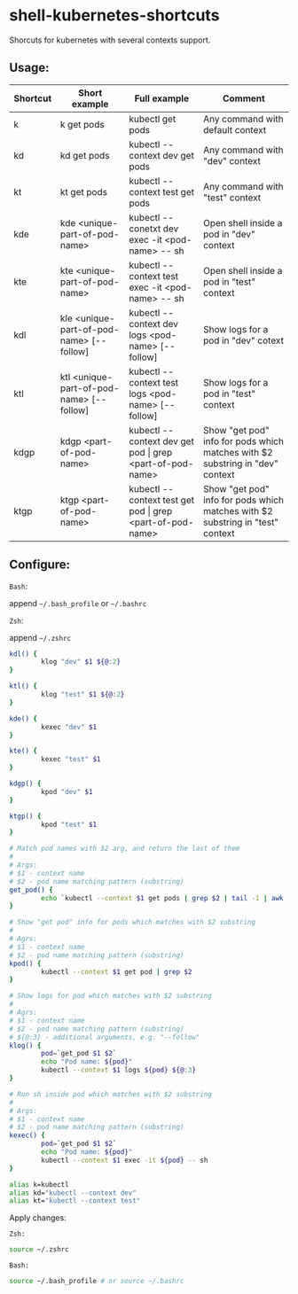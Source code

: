 # shell-kubernetes-shortcuts

Shorcuts for kubernetes with several contexts support.

## Usage:
| Shortcut | Short example                                  | Full example                                                       | Comment                                                                        |
|----------|------------------------------------------------|--------------------------------------------------------------------|--------------------------------------------------------------------------------|
| k        | k get pods                                     | kubectl get pods                                                   | Any command with default context                                               |
| kd       | kd get pods                                    | kubectl --context dev get pods                                     | Any command with "dev" context                                                 |
| kt       | kt get pods                                    | kubectl --context test get pods                                    | Any command with "test" context                                                |
| kde      | kde &lt;unique-part-of-pod-name&gt;            | kubectl --conetxt dev exec -it &lt;pod-name&gt; -- sh              | Open shell inside a pod in "dev" context                                       |
| kte      | kte &lt;unique-part-of-pod-name&gt;            | kubectl --context test exec -it &lt;pod-name&gt; -- sh             | Open shell inside a pod in "test" context                                      |
| kdl      | kle &lt;unique-part-of-pod-name&gt; [--follow] | kubectl --context dev logs &lt;pod-name&gt; [--follow]             | Show logs for a pod in "dev" cotext                                            |
| ktl      | ktl &lt;unique-part-of-pod-name&gt; [--follow] | kubectl --context test logs &lt;pod-name&gt; [--follow]            | Show logs for a pod in "test" context                                          |
| kdgp     | kdgp &lt;part-of-pod-name&gt;                  | kubectl --context dev get pod &#124; grep &lt;part-of-pod-name&gt; | Show "get pod" info for pods which matches with $2 substring in "dev" context  |
| ktgp     | ktgp &lt;part-of-pod-name&gt;                  | kubectl --context test get pod &#124; grep &lt;part-of-pod-name&gt;| Show "get pod" info for pods which matches with $2 substring in "test" context |

## Configure:

`Bash`: 

append `~/.bash_profile` or `~/.bashrc`

`Zsh`: 

append `~/.zshrc`

```sh
kdl() {
        klog "dev" $1 ${@:2}
}

ktl() {
        klog "test" $1 ${@:2}
}

kde() {
        kexec "dev" $1
}

kte() {
        kexec "test" $1
}

kdgp() {
        kpod "dev" $1
}

ktgp() {
        kpod "test" $1
}

# Match pod names with $2 arg, and return the last of them
#
# Args:
# $1 - context name
# $2 - pod name matching pattern (substring)
get_pod() {
        echo `kubectl --context $1 get pods | grep $2 | tail -1 | awk '{ print $1 }'`
}

# Show "get pod" info for pods which matches with $2 substring
#
# Agrs:
# $1 - context name
# $2 - pod name matching pattern (substring)
kpod() {
        kubectl --context $1 get pod | grep $2
}

# Show logs for pod which matches with $2 substring
#
# Agrs:
# $1 - context name
# $2 - pod name matching pattern (substring)
# ${@:3} - additional arguments, e.g. "--follow"
klog() {
        pod=`get_pod $1 $2`
        echo "Pod name: ${pod}"
        kubectl --context $1 logs ${pod} ${@:3}
}

# Run sh inside pod which matches with $2 substring
# 
# Args:
# $1 - context name
# $2 - pod name matching pattern (substring)
kexec() {
        pod=`get_pod $1 $2`
        echo "Pod name: ${pod}"
        kubectl --context $1 exec -it ${pod} -- sh
}

alias k=kubectl
alias kd="kubectl --context dev"
alias kt="kubectl --context test"
```

Apply changes: 

`Zsh:`
```zsh
source ~/.zshrc
```

`Bash:`
```bash
source ~/.bash_profile # or source ~/.bashrc
```
